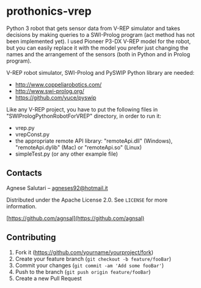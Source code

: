 # prothonics-vrep
Python 3 robot that gets sensor data from V-REP simulator and takes decisions by making queries to a SWI-Prolog program (act method has not been implemented yet). I used Pioneer P3-DX V-REP model for the robot, but you can easily replace it with the model you prefer just changing the names and the arrangement of the sensors (both in Python and in Prolog program).


V-REP robot simulator, SWI-Prolog and PySWIP Python library are needed: 
-  http://www.coppeliarobotics.com/
-  http://www.swi-prolog.org/
-  https://github.com/yuce/pyswip


Like any V-REP project, you have to put the following files in "SWIPrologPythonRobotForVREP" directory, in order to run it:
-  vrep.py
-  vrepConst.py
-  the appropriate remote API library: "remoteApi.dll" (Windows), "remoteApi.dylib" (Mac) or "remoteApi.so" (Linux)
-  simpleTest.py (or any other example file)


## Contacts

Agnese Salutari – agneses92@hotmail.it

Distributed under the Apache License 2.0. See ``LICENSE`` for more information.

[https://github.com/agnsal](https://github.com/agnsal)


## Contributing

1. Fork it (<https://github.com/yourname/yourproject/fork>)
2. Create your feature branch (`git checkout -b feature/fooBar`)
3. Commit your changes (`git commit -am 'Add some fooBar'`)
4. Push to the branch (`git push origin feature/fooBar`)
5. Create a new Pull Request
